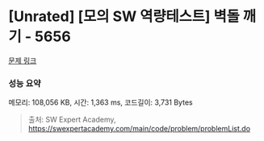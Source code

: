 # [Unrated] [모의 SW 역량테스트] 벽돌 깨기 - 5656 

[문제 링크](https://swexpertacademy.com/main/code/problem/problemDetail.do?contestProbId=AWXRQm6qfL0DFAUo) 

### 성능 요약

메모리: 108,056 KB, 시간: 1,363 ms, 코드길이: 3,731 Bytes



> 출처: SW Expert Academy, https://swexpertacademy.com/main/code/problem/problemList.do
